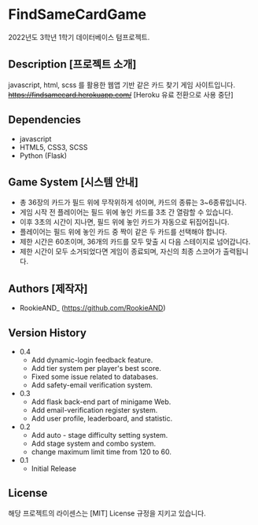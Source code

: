 # FindSameCardGame

2022년도 3학년 1학기 데이터베이스 텀프로젝트.

## Description [프로젝트 소개]

javascript, html, scss 를 활용한 웹앱 기반 같은 카드 찾기 게임 사이트입니다.
~~https://findsamecard.herokuapp.com/~~ [Heroku 유료 전환으로 사용 중단]


## Dependencies

* javascript
* HTML5, CSS3, SCSS
* Python (Flask)

## Game System [시스템 안내]

* 총 36장의 카드가 필드 위에 무작위하게 섞이며, 카드의 종류는 3~6종류입니다.
* 게임 시작 전 플레이어는 필드 위에 놓인 카드를 3초 간 열람할 수 있습니다.
* 이후 3초의 시간이 지나면, 필드 위에 놓인 카드가 자동으로 뒤집어집니다.
* 플레이어는 필드 위에 놓인 카드 중 짝이 같은 두 카드를 선택해야 합니다.
* 제한 시간은 60초이며, 36개의 카드를 모두 맞출 시 다음 스테이지로 넘어갑니다.
* 제한 시간이 모두 소거되었다면 게임이 종료되며, 자신의 최종 스코어가 출력됩니다.

## Authors [제작자]

* RookieAND_ (https://github.com/RookieAND)

## Version History

* 0.4
    * Add dynamic-login feedback feature.
    * Add tier system per player's best score.
    * Fixed some issue related to databases.
    * Add safety-email verification system.
* 0.3
    * Add flask back-end part of minigame Web.
    * Add email-verification register system.
    * Add user profile, leaderboard, and statistic.
* 0.2
    * Add auto - stage difficulty setting system.
    * Add stage system and combo system.
    * change maximum limit time from 120 to 60.
* 0.1
    * Initial Release

## License

해당 프로젝트의 라이센스는 [MIT] License 규정을 지키고 있습니다.
